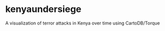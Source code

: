 kenyaundersiege
===============

A visualization of terror attacks in Kenya over time using CartoDB/Torque
